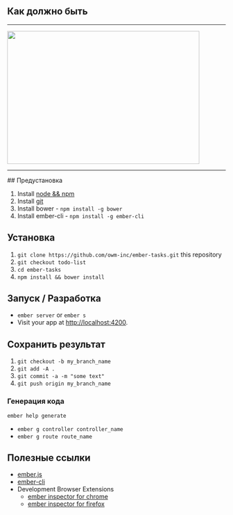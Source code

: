 ## Как должно быть
<hr/>
<img src="https://raw.githubusercontent.com/owm-inc/ember-tasks/todo-list/public/img/rslt.gif" width="443" height="306"/>
<hr/>
## Предустановка

1. Install [node && npm](https://docs.npmjs.com/getting-started/installing-node#installing-node-js-and-updating-npm)
2. Install [git](https://git-scm.com/downloads)
3. Install bower - `npm install -g bower`
4. Install ember-cli - `npm install -g ember-cli`

## Установка

1. `git clone https://github.com/owm-inc/ember-tasks.git` this repository
2. `git checkout todo-list`
3. `cd ember-tasks`
4. `npm install && bower install`

## Запуск / Разработка

* `ember server` or `ember s`
* Visit your app at [http://localhost:4200](http://localhost:4200).

## Сохранить результат

1. `git checkout -b my_branch_name`
2. `git add -A .`
3. `git commit -a -m "some text"`
4. `git push origin my_branch_name`

### Генерация кода

`ember help generate`

* `ember g controller controller_name`
* `ember g route route_name`

## Полезные ссылки

* [ember.js](http://emberjs.com/)
* [ember-cli](http://www.ember-cli.com/)
* Development Browser Extensions
  * [ember inspector for chrome](https://chrome.google.com/webstore/detail/ember-inspector/bmdblncegkenkacieihfhpjfppoconhi)
  * [ember inspector for firefox](https://addons.mozilla.org/en-US/firefox/addon/ember-inspector/)
